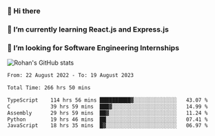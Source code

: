### 👋 Hi there 

<!--
**rohznmdev/rohznmdev** is a ✨ _special_ ✨ repository because its `README.md` (this file) appears on your GitHub profile.

Here are some ideas to get you started:

- 🔭 I’m currently working on ...
- 🌱 I’m currently learning Ruby and Ruby on Rails
- 👯 I’m looking to collaborate on ...
- 🤔 I’m looking for help with ...
- 💬 Ask me about ...
- 📫 How to reach me: ...
- 😄 Pronouns: ...
- ⚡ Fun fact: ...
-->
### 🌱 I’m currently learning React.js and Express.js
### 🤔 I’m looking for Software Engineering Internships
![Rohan's GitHub stats](https://github-readme-stats.vercel.app/api?username=rohznmdev&theme=dark&show_icons=true)

<!--START_SECTION:waka-->

```txt
From: 22 August 2022 - To: 19 August 2023

Total Time: 266 hrs 50 mins

TypeScript    114 hrs 56 mins ██████████▓░░░░░░░░░░░░░░   43.07 %
C             39 hrs 59 mins  ███▓░░░░░░░░░░░░░░░░░░░░░   14.99 %
Assembly      29 hrs 59 mins  ██▓░░░░░░░░░░░░░░░░░░░░░░   11.24 %
Python        19 hrs 46 mins  ██░░░░░░░░░░░░░░░░░░░░░░░   07.41 %
JavaScript    18 hrs 35 mins  █▓░░░░░░░░░░░░░░░░░░░░░░░   06.97 %
```

<!--END_SECTION:waka-->
